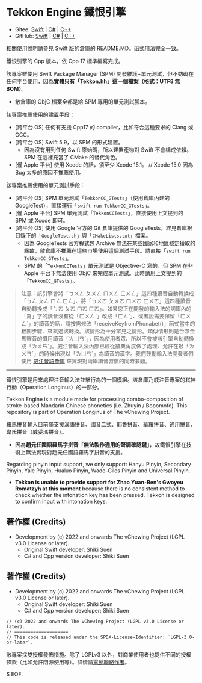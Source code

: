 # Tekkon Engine 鐵恨引擎

- Gitee: [Swift](https://gitee.com/vChewing/Tekkon) | [C#](https://gitee.com/vChewing/TekkonNT) | [C++](https://gitee.com/vChewing/TekkonCC)
- GitHub: [Swift](https://github.com/vChewing/Tekkon) | [C#](https://github.com/vChewing/TekkonNT) | [C++](https://github.com/vChewing/TekkonCC)

相關使用說明請參見 Swift 版的倉庫的 README.MD。函式用法完全一致。

鐵恨引擎的 Cpp 版本，依 Cpp 17 標準編寫完成。

該專案雖使用 Swift Package Manager (SPM) 開發維護+單元測試，但不妨礙在任何平台使用，因為**實體只有「Tekkon.hh」這一個檔案（格式：UTF8 無 BOM）**。
- 敝倉庫的 ObjC 檔案全都是給 SPM 專用的單元測試腳本。

該專案推薦使用的建置手段：
- [跨平台 OS] 任何有支援 Cpp17 的 compiler，比如符合這種要求的 Clang 或 GCC。
- [跨平台 OS] Swift 5.9，以 SPM 的形式建置。
  - 因為沒有用到任何 Swift 原始碼，所以建置產物對 Swift 不會構成依賴。SPM 在這裡充當了 CMake 的替代角色。 
- [僅 Apple 平台] 使用 Xcode 的話，須至少 Xcode 15.1。 // Xcode 15.0 因為 Bug 太多的原因不推薦使用。

該專案推薦使用的單元測試手段：
- [跨平台 OS] SPM 單元測試「`TekkonCC_GTests`」（使用倉庫內建的 GoogleTest），直接運行「`swift run TekkonCC_GTests`」。
- [僅 Apple 平台] SPM 單元測試「`TekkonCCTests`」，直接使用上文提到的 SPM 或 Xcode 即可。
- [跨平台 OS] 使用 Google 官方的 Git 倉庫提供的 GoogleTests，詳見倉庫根目錄下的「`GoogleTest.sh`」與「`CMakeLists.txt`」檔案。
  - 因為 GoogleTests 官方程式包 Archive 無法在某些國家和地區穩定獲取的緣故，敝倉庫不推薦在這些市場使用這個測試手段。請直接「`swift run TekkonCC_GTests`」。
  - SPM 的「`TekkonCCTests`」單元測試是 Objective-C 寫的，但 SPM 在非 Apple 平台下無法使用 ObjC 來完成單元測試。此時請用上文提到的「`TekkonCC_GTests`」。

> 注意：該引擎會將「ㄅㄨㄥ ㄆㄨㄥ ㄇㄨㄥ ㄈㄨㄥ」這四種讀音自動轉換成「ㄅㄥ ㄆㄥ ㄇㄥ ㄈㄥ」、將「ㄅㄨㄛ ㄆㄨㄛ ㄇㄨㄛ ㄈㄨㄛ」這四種讀音自動轉換成「ㄅㄛ ㄆㄛ ㄇㄛ ㄈㄛ」。如果您正在開發的輸入法的詞庫內的「甮」字的讀音沒有從「ㄈㄨㄥˋ」改成「ㄈㄥˋ」、或者說需要保留「ㄈㄨㄥˋ」的讀音的話，請按需修改「receiveKeyfromPhonabet()」函式當中的相關步驟、來跳過該轉換。該情形為十分罕見之情形。類似情形則是台澎金馬審音的慣用讀音「ㄌㄩㄢˊ」，因為使用者眾、所以不會被該引擎自動轉換成「ㄌㄨㄢˊ」。威注音輸入法內部已經從辭典角度做了處理、允許在敲「ㄌㄨㄢˊ」的時候出現以「ㄌㄩㄢˊ」為讀音的漢字。我們鼓勵輸入法開發者們使用 [威注音語彙庫](https://gitee.com/vChewing/libvchewing-data) 來實現對兩岸讀音習慣的同時兼顧。

---

鐵恨引擎是用來處理注音輸入法並擊行為的一個模組。該倉庫乃威注音專案的弒神行動（Operation Longinus）的一部分。

Tekkon Engine is a module made for processing combo-composition of stroke-based Mandarin Chinese phonetics (i.e. Zhuyin / Bopomofo). This repository is part of Operation Longinus of The vChewing Project.

羅馬拼音輸入目前僅支援漢語拼音、國音二式、耶魯拼音、華羅拼音、通用拼音、韋氏拼音（威妥瑪拼音）。

- 因為**趙元任國語羅馬字拼音「無法製作通用的聲調確認鍵」**，故鐵恨引擎在技術上無法實現對趙元任國語羅馬字拼音的支援。

Regarding pinyin input support, we only support: Hanyu Pinyin, Secondary Pinyin, Yale Pinyin, Hualuo Pinyin, Wade-Giles Pinyin and Universal Pinyin.

- **Tekkon is unable to provide support for Zhao Yuan-Ren's Gwoyeu Romatzyh at this moment** because there is no consistent method to check whether the intonation key has been pressed. Tekkon is designed to confirm input with intonation keys.

## 著作權 (Credits)

- Development by (c) 2022 and onwards The vChewing Project (LGPL v3.0 License or later).
	- Original Swift developer: Shiki Suen
	- C# and Cpp version developer: Shiki Suen

## 著作權 (Credits)

- Development by (c) 2022 and onwards The vChewing Project (LGPL v3.0 License or later).
	- Original Swift developer: Shiki Suen
	- C# and Cpp version developer: Shiki Suen

```
// (c) 2022 and onwards The vChewing Project (LGPL v3.0 License or later).
// ====================
// This code is released under the SPDX-License-Identifier: `LGPL-3.0-or-later`.
```

敝專案採雙授權發佈措施。除了 LGPLv3 以外，對商業使用者也提供不同的授權條款（比如允許閉源使用等）。詳情請[電郵聯絡作者](shikisuen@yeah.net)。

$ EOF.
